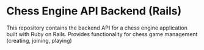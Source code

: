 # Chess Engine API Backend (Rails)
This repository contains the backend API for a chess engine application built with Ruby on Rails.
Provides functionality for chess game management (creating, joining, playing)
